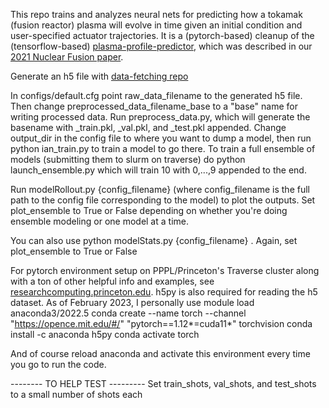 This repo trains and analyzes neural nets for predicting how a tokamak (fusion reactor) plasma will evolve in time given an initial condition and user-specified actuator trajectories. It is a (pytorch-based) cleanup of the (tensorflow-based) [plasma-profile-predictor](https://github.com/PlasmaControl/plasma-profile-predictor), which was described in our [2021 Nuclear Fusion paper](https://doi.org/10.1088/1741-4326/abe08d).

Generate an h5 file with [data-fetching repo](https://github.com/PlasmaControl/data-fetching)

In configs/default.cfg point raw_data_filename to the generated h5 file. Then change preprocessed_data_filename_base to a "base" name for writing processed data. Run preprocess_data.py, which will generate the basename with _train.pkl, _val.pkl, and _test.pkl appended. Change output_dir in the config file to where you want to dump a model, then run python ian_train.py to train a model to go there. To train a full ensemble of models (submitting them to slurm on traverse) do python launch_ensemble.py which will train 10 with 0,...,9 appended to the end.

Run modelRollout.py {config_filename} (where config_filename is the full path to the config file corresponding to the model) to plot the outputs. Set plot_ensemble to True or False depending on whether you're doing ensemble modeling or one model at a time.

You can also use python modelStats.py {config_filename} . Again, set plot_ensemble to True or False

For pytorch environment setup on PPPL/Princeton's Traverse cluster along with a ton of other helpful info and examples, see [researchcomputing.princeton.edu](https://researchcomputing.princeton.edu/pytorch). h5py is also required for reading the h5 dataset. As of February 2023, I personally use
    module load anaconda3/2022.5
    conda create --name torch --channel "https://opence.mit.edu/#/" "pytorch==1.12*=cuda11*" torchvision
    conda install -c anaconda h5py
    conda activate torch


And of course reload anaconda and activate this environment every time you go to run the code.


-------- TO HELP TEST ---------
Set train_shots, val_shots, and test_shots to a small number of shots each